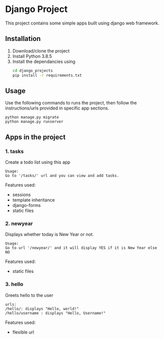 # Django Project
This project contains some simple apps built using django web framework.

## Installation
1. Download/clone the project
2. Install Python 3.8.5
3.  Install the dependancies using
    ```bash
    cd django_projects
    pip install -r requirements.txt
    ```
## Usage
Use the following commands to runs the project, then follow the instructions/urls provided in specific app sections.
```
python manage.py migrate
python manage.py runserver
```
## Apps in the project
### 1. tasks
Create a todo list using this app
```
Usage:
Go to '/tasks/' url and you can view and add tasks.
```
Features used:
- sessions
- template inheritance
- django-forms
- static files
### 2. newyear
Displays whether today is New Year or not.
```
Usage:
Go to url '/newyear/' and it will display YES if it is New Year else NO
```
Features used:
- static files
### 3. hello
Greets hello to the user
```
urls:
/hello/: displays "Hello, world!"
/hello/username : displays "Hello, Username!"
```
Features used:
- flexible url